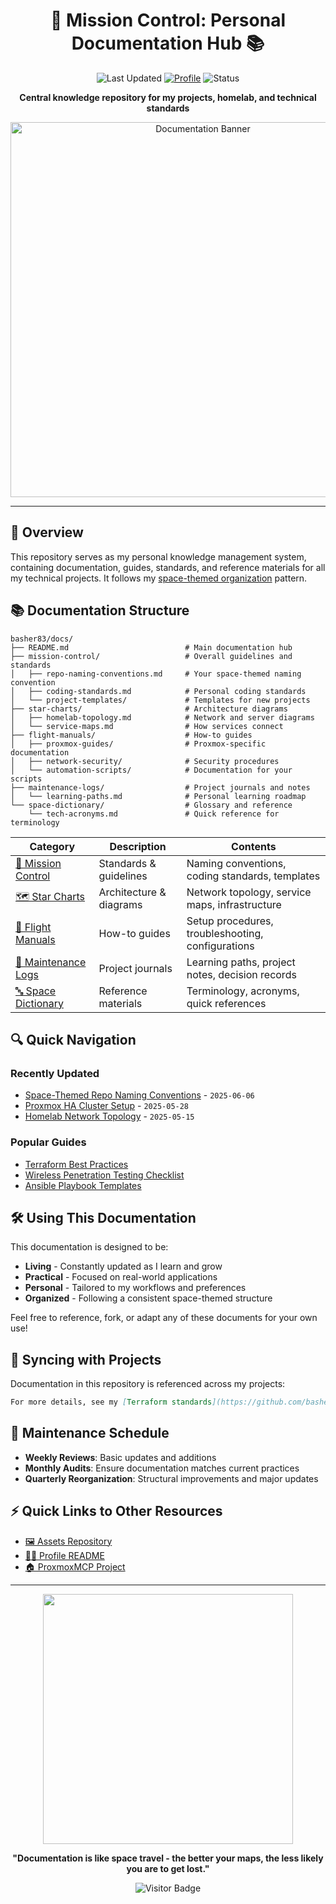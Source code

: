 <div align="center">
  
# 🚀 Mission Control: Personal Documentation Hub 📚

![Last Updated](https://img.shields.io/badge/Last%20Updated-2025-06-06-success)
[![Profile](https://img.shields.io/badge/GitHub-basher83-181717?style=flat&logo=github)](https://github.com/basher83)
![Status](https://img.shields.io/badge/Status-Active-brightgreen)

**Central knowledge repository for my projects, homelab, and technical standards**

<img src="https://raw.githubusercontent.com/basher83/assets/main/banners/docs-banner.png" width="600" alt="Documentation Banner">

</div>

---

## 🔭 Overview

This repository serves as my personal knowledge management system, containing documentation, guides, standards, and reference materials for all my technical projects. It follows my [space-themed organization](./mission-control/repo-naming-conventions.md) pattern.

## 📚 Documentation Structure
```plaintext
basher83/docs/
├── README.md                          # Main documentation hub
├── mission-control/                   # Overall guidelines and standards
│   ├── repo-naming-conventions.md     # Your space-themed naming convention
│   ├── coding-standards.md            # Personal coding standards
│   └── project-templates/             # Templates for new projects
├── star-charts/                       # Architecture diagrams
│   ├── homelab-topology.md            # Network and server diagrams
│   └── service-maps.md                # How services connect
├── flight-manuals/                    # How-to guides
│   ├── proxmox-guides/                # Proxmox-specific documentation
│   ├── network-security/              # Security procedures
│   └── automation-scripts/            # Documentation for your scripts
├── maintenance-logs/                  # Project journals and notes
│   └── learning-paths.md              # Personal learning roadmap
└── space-dictionary/                  # Glossary and reference
    └── tech-acronyms.md               # Quick reference for terminology
```

| Category | Description | Contents |
|----------|-------------|----------|
| [📏 Mission Control](./mission-control/) | Standards & guidelines | Naming conventions, coding standards, templates |
| [🗺️ Star Charts](./star-charts/) | Architecture & diagrams | Network topology, service maps, infrastructure |
| [📖 Flight Manuals](./flight-manuals/) | How-to guides | Setup procedures, troubleshooting, configurations |
| [📝 Maintenance Logs](./maintenance-logs/) | Project journals | Learning paths, project notes, decision records |
| [🔤 Space Dictionary](./space-dictionary/) | Reference materials | Terminology, acronyms, quick references |

## 🔍 Quick Navigation

### Recently Updated
- [Space-Themed Repo Naming Conventions](./mission-control/repo-naming-conventions.md) - `2025-06-06`
- [Proxmox HA Cluster Setup](./flight-manuals/proxmox-guides/ha-cluster-setup.md) - `2025-05-28`
- [Homelab Network Topology](./star-charts/homelab-topology.md) - `2025-05-15`

### Popular Guides
- [Terraform Best Practices](./mission-control/coding-standards.md#terraform)
- [Wireless Penetration Testing Checklist](./flight-manuals/network-security/wireless-pentesting.md)
- [Ansible Playbook Templates](./mission-control/project-templates/ansible/)

## 🛠️ Using This Documentation

This documentation is designed to be:

- **Living** - Constantly updated as I learn and grow
- **Practical** - Focused on real-world applications
- **Personal** - Tailored to my workflows and preferences
- **Organized** - Following a consistent space-themed structure

Feel free to reference, fork, or adapt any of these documents for your own use!

## 🔄 Syncing with Projects

Documentation in this repository is referenced across my projects:

```markdown
For more details, see my [Terraform standards](https://github.com/basher83/docs/blob/main/mission-control/coding-standards.md#terraform).
```

## 📅 Maintenance Schedule

- **Weekly Reviews**: Basic updates and additions
- **Monthly Audits**: Ensure documentation matches current practices
- **Quarterly Reorganization**: Structural improvements and major updates

## ⚡ Quick Links to Other Resources

- [🖼️ Assets Repository](https://github.com/basher83/assets)
- [👨‍💻 Profile README](https://github.com/basher83/basher83)
- [🏠 ProxmoxMCP Project](https://github.com/basher83/ProxmoxMCP)

---

<div align="center">

<img src="https://raw.githubusercontent.com/basher83/assets/main/space-gifs/docs-footer.gif" width="400">

**"Documentation is like space travel - the better your maps, the less likely you are to get lost."**

![Visitor Badge](https://visitor-badge.laobi.icu/badge?page_id=basher83.docs)

</div>